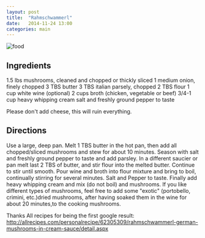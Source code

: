 ```yaml
---
layout: post
title:  "Rahmschwammerl"
date:   2014-11-24 13:00
categories: main
---
```


![food](http://toertchenherzog.com/wp-content/uploads/2013/11/DSC09956-1024x685.jpg)

## Ingredients
1.5 lbs mushrooms, cleaned and chopped or thickly sliced
1 medium onion, finely chopped
3 TBS butter
3 TBS italian parsely, chopped
2 TBS flour
1 cup white wine (optional)
2 cups broth (chicken, vegetable or beef)
3/4-1 cup heavy whipping cream
salt and freshly ground pepper to taste

Please don't add cheese, this will ruin everything.

## Directions


Use a large, deep pan. Melt 1 TBS butter in the hot pan, then add all chopped/sliced mushrooms and stew for about 10 minutes.
Season with salt and freshly ground pepper to taste and add parsley.
In a different saucier or pan melt last 2 TBS of butter, and stir flour into the melted butter. Continue to stir until smooth. Pour wine and broth into flour mixture and bring to boil, continually stirring for several minutes.
Salt and Pepper to taste. Finally add heavy whipping cream and mix (do not boil) and mushrooms.
If you like different types of mushrooms, feel free to add some "exotic" (portobello, crimini, etc.)dried mushrooms, after having soaked them in the wine for about 20 minutes,to the cooking mushrooms.


Thanks All recipes for being the first google result:
http://allrecipes.com/personalrecipe/62305309/rahmschwammerl-german-mushrooms-in-cream-sauce/detail.aspx

